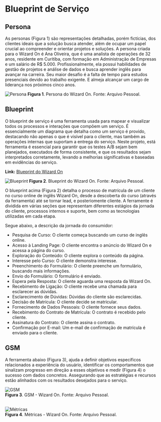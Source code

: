 # Blueprint de Serviço

## Persona

As personas (Figura 1) são representações detalhadas, porém fictícias, dos clientes ideais que a solução busca atender, além de ocupar um papel crucial ao compreender e orientar projetos e soluções. A persona criada para o Wizard On é Ana Oliveira, que é uma analista de operações de 32 anos, residente em Curitiba, com formação em Administração de Empresas e um salário de R$ 5.000. Profissionalmente, ela possui habilidades de gestão de projetos e análise de dados e busca aprender inglês para avançar na carreira. Seu maior desafio é a falta de tempo para estudos presenciais devido ao trabalho exigente. E almeja alcançar um cargo de liderança nos próximos cinco anos.

![Persona](https://github.com/Inteli-College/2024-1B-T04-SI10-G01/blob/dev/assets/imagens/Persona.jpeg)
**Figura 1**. Persona do Wizard On. Fonte: Arquivo Pessoal.
<br>

## Blueprint

O blueprint de serviço é uma ferramenta usada para mapear e visualizar todos os processos e interações que compõem um serviço. É essencialmente um diagrama que detalha como um serviço é provido, destacando não apenas o que é visível para o cliente, mas também as operações internas que suportam a entrega do serviço. Neste projeto, está ferramenta é essencial para garantir que os testes A/B sejam bem planejados, executados de forma consistente, e que os resultados sejam interpretados corretamente, levando a melhorias significativas e baseadas em evidências do serviço.

**Link:** [Blueprint do Wizard On](https://miro.com/welcomeonboard/a0pYaVdMU1F0a1FJWkFtRWdJVWdhTmlIMVN4czlOYXppMW9FNlRYbnpuSXliQWFDaXY3OWlLaXVGRnpsMzI1U3wzNDU4NzY0NTg3MjI2NjAzOTgzfDI=?share_link_id=296309086048)

![Blueprint](https://github.com/Inteli-College/2024-1B-T04-SI10-G01/blob/dev/assets/imagens/Blueprint%20de%20Servi%C3%A7o.jpeg)
**Figura 2**. Blueprint do Wizard On. Fonte: Arquivo Pessoal.
<br>


O blueprint acima (Figura 2) detalha o processo de matrícula de um cliente no curso online de inglês Wizard On, desde a descoberta do curso (através da ferramenta) até se tornar lead, e posteriomente cliente. A ferramente é dividida em várias seções que representam diferentes estágios da jornada do cliente, processos internos e suporte, bem como as tecnologias utilizadas em cada etapa.

Segue abaixo, a descrição da jornada do consumidor:
- Pesquisa de Curso: O cliente começa buscando um curso de inglês online.
- Acesso à Landing Page: O cliente encontra o anúncio do Wizard On e acessa a página do curso.
- Exploração do Conteúdo: O cliente explora o conteúdo da página.
- Interesse pelo Curso: O cliente demonstra interesse.
- Preenchimento do Formulário: O cliente preenche um formulário, buscando mais informações.
- Envio do Formulário: O formulário é enviado.
- Espera pela Resposta: O cliente aguarda uma resposta da Wizard On.
- Recebimento de Ligação: O cliente recebe uma chamada para esclarecer as dúvidas.
- Esclarecimento de Dúvidas: Dúvidas do cliente são esclarecidas.
- Decisão de Matrícula: O cliente decide se matricular.
- Fornecimento de Dados Pessoais: O cliente fornece seus dados.
- Recebimento do Contrato de Matrícula: O contrato é recebido pelo cliente.
- Assinatura do Contrato: O cliente assina o contrato.
- Confirmação por E-mail: Um e-mail de confirmação de matrícula é enviado para o cliente.

## GSM

A ferramenta abaixo (Figura 3), ajuda a definir objetivos específicos relacionados a experiência do usuário, identificar os comportamentos que sinalizam progresso em direção a esses objetivos e medir (Figura 4) o sucesso com dados concretos. Assegurando que as estratégias e recursos estão alinhados com os resultados desejados para o serviço.

![GSM](https://github.com/Inteli-College/2024-1B-T04-SI10-G01/blob/dev/assets/imagens/GSM.jpeg)
<br>
**Figura 3**. GSM - Wizard On. Fonte: Arquivo Pessoal.
<br>
<br>

![Métricas](https://github.com/Inteli-College/2024-1B-T04-SI10-G01/blob/dev/assets/imagens/M%C3%A9tricas.jpeg)
<br>
**Figura 4**. Métricas - Wizard On. Fonte: Arquivo Pessoal.
